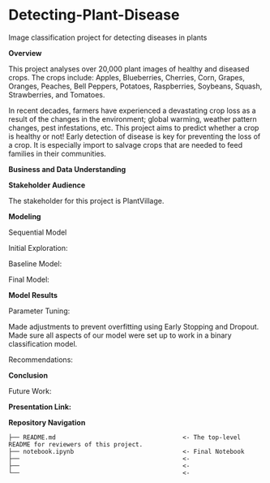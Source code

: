 # Detecting-Plant-Disease
Image classification project for detecting diseases in plants

**Overview**

This project analyses over 20,000 plant images of healthy and diseased crops. 
The crops include: 
Apples, Blueberries, Cherries, Corn, Grapes, Oranges, Peaches, Bell Peppers, Potatoes, Raspberries, Soybeans, Squash, Strawberries, and Tomatoes.  

In recent decades, farmers have experienced a devastating crop loss as a result of the changes in the environment; global warming, weather pattern changes, pest infestations, etc. This project aims to predict whether a crop is healthy or not! Early detection of disease is key for preventing the loss of a crop. It is especially import to salvage crops that are needed to feed families in their communities. 

**Business and Data Understanding**



**Stakeholder Audience**

The stakeholder for this project is PlantVillage. 

**Modeling**

Sequential Model

Initial Exploration: 



Baseline Model: 



Final Model: 



**Model Results**

Parameter Tuning: 

Made adjustments to prevent overfitting using Early Stopping and Dropout. Made sure all aspects of our model were set up to work in a binary classification model. 

Recommendations: 


**Conclusion**



Future Work: 


**Presentation Link:** 

**Repository Navigation**

```
├── README.md                                   <- The top-level README for reviewers of this project. 
├── notebook.ipynb                              <- Final Notebook
├──                                             <- 
├──                                             <-
└──                                             <- 
```
